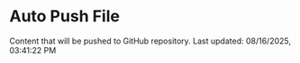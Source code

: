 # Auto Push File

Content that will be pushed to GitHub repository.
Last updated: 08/16/2025, 03:41:22 PM